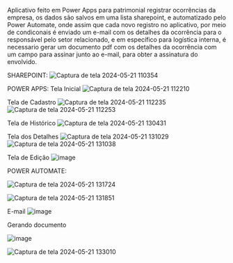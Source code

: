 Aplicativo feito em Power Apps para patrimonial registrar ocorrências da empresa, os dados são salvos em uma lista sharepoint, e automatizado pelo Power Automate, onde assim que cada novo registro no aplicativo, 
por meio de condiconais é enviado um e-mail com os detalhes da ocorrência para o responsável pelo setor relacionado, e em específico para logística interna, é necessario gerar um documento pdf com os detalhes 
da ocorrência com um campo para assinar junto ao e-mail, para obter a assinatura do envolvido.


SHAREPOINT:
![Captura de tela 2024-05-21 110354](https://github.com/jaqueboeno96/projeto-registro-de-ocorrencias/assets/106850204/3856137b-e089-4f8f-bbd6-86d800a39f5b)



POWER APPS:
Tela Inicial 
![Captura de tela 2024-05-21 112210](https://github.com/jaqueboeno96/projeto-registro-de-ocorrencias/assets/106850204/8dedd8b3-b85d-4195-8047-812ec2a132dc)



Tela de Cadastro 
![Captura de tela 2024-05-21 112235](https://github.com/jaqueboeno96/projeto-registro-de-ocorrencias/assets/106850204/3f364c7e-c8f4-4762-89bf-60c4d43d2ca0)
![Captura de tela 2024-05-21 112253](https://github.com/jaqueboeno96/projeto-registro-de-ocorrencias/assets/106850204/2e59f68f-f3cc-429a-a0f4-00c744c229cd)



Tela de Histórico
![Captura de tela 2024-05-21 130431](https://github.com/jaqueboeno96/projeto-registro-de-ocorrencias/assets/106850204/421adfac-f673-42d4-8954-7017ff947566)



Tela dos Detalhes
![Captura de tela 2024-05-21 131029](https://github.com/jaqueboeno96/projeto-registro-de-ocorrencias/assets/106850204/d24f0c89-8d42-4458-bfad-a3ce0d852b16)
![Captura de tela 2024-05-21 131038](https://github.com/jaqueboeno96/projeto-registro-de-ocorrencias/assets/106850204/98c2094b-d381-4065-a061-be5c144ad7c9)



Tela de Edição
![image](https://github.com/jaqueboeno96/projeto-registro-de-ocorrencias/assets/106850204/88751d85-a588-44d4-b05a-d79f2be85441)



POWER AUTOMATE:

![Captura de tela 2024-05-21 131724](https://github.com/jaqueboeno96/projeto-registro-de-ocorrencias/assets/106850204/21b59369-92d0-49bb-aa68-9ca0fecd0043)

![Captura de tela 2024-05-21 131851](https://github.com/jaqueboeno96/projeto-registro-de-ocorrencias/assets/106850204/13778472-23e0-481e-905e-68453af4435d)

E-mail
![image](https://github.com/jaqueboeno96/projeto-registro-de-ocorrencias/assets/106850204/2fb76e42-10f5-485c-a4f6-bf014d325203)




Gerando documento

![image](https://github.com/jaqueboeno96/projeto-registro-de-ocorrencias/assets/106850204/27fddae4-427b-44d8-ad36-8ff5d1a19fcb)

![Captura de tela 2024-05-21 133010](https://github.com/jaqueboeno96/projeto-registro-de-ocorrencias/assets/106850204/89574043-7c4c-41a2-8cd6-5b70632131e0)



